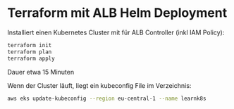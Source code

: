 # Terraform mit ALB Helm Deployment

Installiert einen Kubernetes Cluster mit für ALB Controller (inkl IAM Policy):

```bash
terraform init
terraform plan
terraform apply
```

Dauer etwa 15 Minuten

Wenn der Cluster läuft, liegt ein kubeconfig File im Verzeichnis:
```bash
aws eks update-kubeconfig --region eu-central-1 --name learnk8s
```


